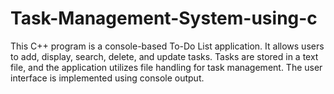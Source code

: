 # Task-Management-System-using-c
This C++ program is a console-based To-Do List application. It allows users to add, display, search, delete, and update tasks. Tasks are stored in a text file, and the application utilizes file handling for task management. The user interface is implemented using console output.
